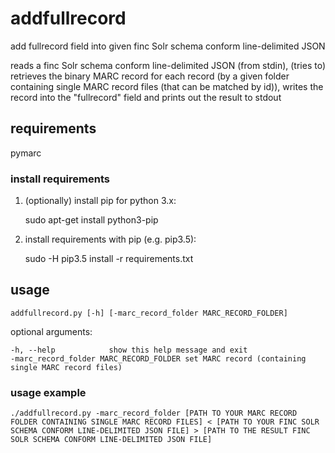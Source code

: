 # addfullrecord

add fullrecord field into given finc Solr schema conform line-delimited JSON

reads a finc Solr schema conform line-delimited JSON (from stdin), (tries to) retrieves the binary MARC record for each record (by a given folder containing single MARC record files (that can be matched by id)), writes the record into the "fullrecord" field and prints out the result to stdout  

## requirements

pymarc

### install requirements

1. (optionally) install pip for python 3.x:

    sudo apt-get install python3-pip

3. install requirements with pip (e.g. pip3.5):

    sudo -H pip3.5 install -r requirements.txt

## usage

    addfullrecord.py [-h] [-marc_record_folder MARC_RECORD_FOLDER]

optional arguments:

    -h, --help            show this help message and exit
    -marc_record_folder MARC_RECORD_FOLDER set MARC record (containing single MARC record files)

### usage example

    ./addfullrecord.py -marc_record_folder [PATH TO YOUR MARC RECORD FOLDER CONTAINING SINGLE MARC RECORD FILES] < [PATH TO YOUR FINC SOLR SCHEMA CONFORM LINE-DELIMITED JSON FILE] > [PATH TO THE RESULT FINC SOLR SCHEMA CONFORM LINE-DELIMITED JSON FILE]
